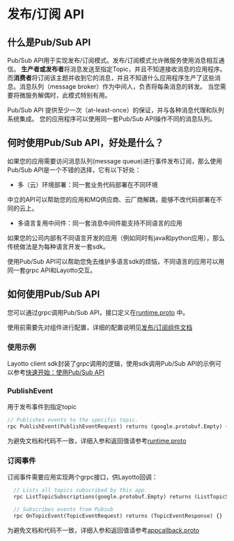 # 发布/订阅 API
## 什么是Pub/Sub API
Pub/Sub API用于实现发布/订阅模式。发布/订阅模式允许微服务使用消息相互通信。 **生产者或发布者**将消息发送至指定Topic，并且不知道接收消息的应用程序。而**消费者**将订阅该主题并收到它的消息，并且不知道什么应用程序生产了这些消息。消息队列（message broker）作为中间人，负责将每条消息的转发。 当您需要将微服务解偶时，此模式特别有用。

Pub/Sub API 提供至少一次（at-least-once）的保证，并与各种消息代理和队列系统集成。 您的应用程序可以使用同一套Pub/Sub API操作不同的消息队列。

## 何时使用Pub/Sub API，好处是什么？
如果您的应用需要访问消息队列(message queue)进行事件发布订阅，那么使用Pub/Sub API是一个不错的选择，它有以下好处：

- 多（云）环境部署：同一套业务代码部署在不同环境

中立的API可以帮助您的应用和MQ供应商、云厂商解耦，能够不改代码部署在不同的云上。

- 多语言复用中间件：同一套消息中间件能支持不同语言的应用

如果您的公司内部有不同语言开发的应用（例如同时有java和python应用），那么传统做法是为每种语言开发一套sdk。

使用Pub/Sub API可以帮助您免去维护多语言sdk的烦恼，不同语言的应用可以用同一套grpc API和Layotto交互。

## 如何使用Pub/Sub API
您可以通过grpc调用Pub/Sub API，接口定义在[runtime.proto](https://github.com/mosn/layotto/blob/main/spec/proto/runtime/v1/runtime.proto) 中。

使用前需要先对组件进行配置，详细的配置说明见[发布/订阅组件文档](zh/component_specs/pubsub/common.md)

### 使用示例
Layotto client sdk封装了grpc调用的逻辑，使用sdk调用Pub/Sub API的示例可以参考[快速开始：使用Pub/Sub API](zh/start/pubsub/start.md)

### PublishEvent
用于发布事件到指定topic

```protobuf
// Publishes events to the specific topic.
rpc PublishEvent(PublishEventRequest) returns (google.protobuf.Empty) {}
```

为避免文档和代码不一致，详细入参和返回值请参考[runtime.proto](https://github.com/mosn/layotto/blob/main/spec/proto/runtime/v1/runtime.proto)

### 订阅事件
订阅事件需要应用实现两个grpc接口，供Layotto回调：


```protobuf
  // Lists all topics subscribed by this app.
  rpc ListTopicSubscriptions(google.protobuf.Empty) returns (ListTopicSubscriptionsResponse) {}

  // Subscribes events from Pubsub
  rpc OnTopicEvent(TopicEventRequest) returns (TopicEventResponse) {}

```

为避免文档和代码不一致，详细入参和返回值请参考[appcallback.proto](https://github.com/mosn/layotto/blob/main/spec/proto/runtime/v1/appcallback.proto)